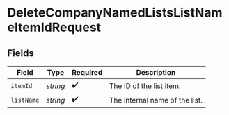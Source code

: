 # DeleteCompanyNamedListsListNameItemIdRequest


## Fields

| Field                          | Type                           | Required                       | Description                    |
| ------------------------------ | ------------------------------ | ------------------------------ | ------------------------------ |
| `itemId`                       | *string*                       | :heavy_check_mark:             | The ID of the list item.       |
| `listName`                     | *string*                       | :heavy_check_mark:             | The internal name of the list. |